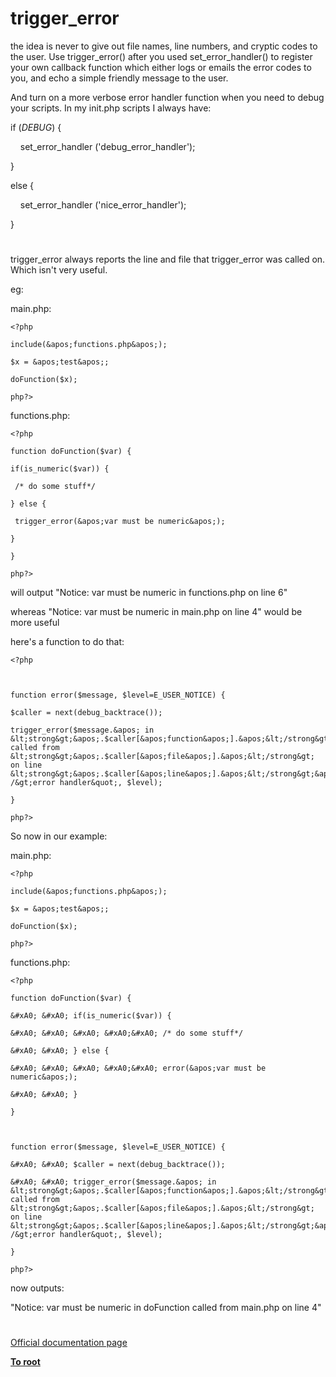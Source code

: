 # trigger_error





the idea is never to give out file names, line numbers, and cryptic codes to the user. Use trigger_error() after you used set_error_handler() to register your own callback function which either logs or emails the error codes to you, and echo a simple friendly message to the user.



And turn on a more verbose error handler function when you need to debug your scripts. In my init.php scripts I always have:



if (_DEBUG_) {

&#xA0; &#xA0; set_error_handler (&apos;debug_error_handler&apos;);

}

else {

&#xA0; &#xA0; set_error_handler (&apos;nice_error_handler&apos;);

}

  

#



trigger_error always reports the line and file that trigger_error was called on. Which isn&apos;t very useful.



eg:



main.php:



```
<?php

include(&apos;functions.php&apos;);

$x = &apos;test&apos;;

doFunction($x);

php?>
```




functions.php:



```
<?php

function doFunction($var) {

if(is_numeric($var)) {

 /* do some stuff*/

} else {

 trigger_error(&apos;var must be numeric&apos;);

}

}

php?>
```




will output &quot;Notice: var must be numeric in functions.php on line 6&quot;

whereas &quot;Notice: var must be numeric in main.php on line 4&quot; would be more useful



here&apos;s a function to do that:





```
<?php



function error($message, $level=E_USER_NOTICE) {

$caller = next(debug_backtrace());

trigger_error($message.&apos; in &lt;strong&gt;&apos;.$caller[&apos;function&apos;].&apos;&lt;/strong&gt; called from &lt;strong&gt;&apos;.$caller[&apos;file&apos;].&apos;&lt;/strong&gt; on line &lt;strong&gt;&apos;.$caller[&apos;line&apos;].&apos;&lt;/strong&gt;&apos;.&quot;\n&lt;br /&gt;error handler&quot;, $level);

}

php?>
```




So now in our example:



main.php:



```
<?php

include(&apos;functions.php&apos;);

$x = &apos;test&apos;;

doFunction($x);

php?>
```




functions.php:



```
<?php

function doFunction($var) {

&#xA0; &#xA0; if(is_numeric($var)) {

&#xA0; &#xA0; &#xA0; &#xA0;&#xA0; /* do some stuff*/

&#xA0; &#xA0; } else {

&#xA0; &#xA0; &#xA0; &#xA0;&#xA0; error(&apos;var must be numeric&apos;);

&#xA0; &#xA0; }

}



function error($message, $level=E_USER_NOTICE) {

&#xA0; &#xA0; $caller = next(debug_backtrace());

&#xA0; &#xA0; trigger_error($message.&apos; in &lt;strong&gt;&apos;.$caller[&apos;function&apos;].&apos;&lt;/strong&gt; called from &lt;strong&gt;&apos;.$caller[&apos;file&apos;].&apos;&lt;/strong&gt; on line &lt;strong&gt;&apos;.$caller[&apos;line&apos;].&apos;&lt;/strong&gt;&apos;.&quot;\n&lt;br /&gt;error handler&quot;, $level);

}

php?>
```




now outputs:



&quot;Notice: var must be numeric in doFunction called from main.php on line 4&quot;

  

#

[Official documentation page](https://www.php.net/manual/en/function.trigger-error.php)

**[To root](/README.md)**